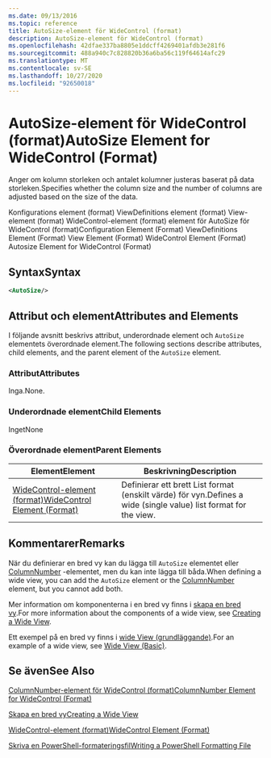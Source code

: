 ```yaml
---
ms.date: 09/13/2016
ms.topic: reference
title: AutoSize-element för WideControl (format)
description: AutoSize-element för WideControl (format)
ms.openlocfilehash: 42dfae337ba8805e1ddcff4269401afdb3e281f6
ms.sourcegitcommit: 488a940c7c828820b36a6ba56c119f64614afc29
ms.translationtype: MT
ms.contentlocale: sv-SE
ms.lasthandoff: 10/27/2020
ms.locfileid: "92650018"
---
```

# <a name="autosize-element-for-widecontrol-format"></a><span data-ttu-id="8e91a-103">AutoSize-element för WideControl (format)</span><span class="sxs-lookup"><span data-stu-id="8e91a-103">AutoSize Element for WideControl (Format)</span></span>

<span data-ttu-id="8e91a-104">Anger om kolumn storleken och antalet kolumner justeras baserat på data storleken.</span><span class="sxs-lookup"><span data-stu-id="8e91a-104">Specifies whether the column size and the number of columns are adjusted based on the size of the data.</span></span>

<span data-ttu-id="8e91a-105">Konfigurations element (format) ViewDefinitions element (format) View-element (format) WideControl-element (format) element för AutoSize för WideControl (format)</span><span class="sxs-lookup"><span data-stu-id="8e91a-105">Configuration Element (Format) ViewDefinitions Element (Format) View Element (Format) WideControl Element (Format) Autosize Element for WideControl (Format)</span></span>

## <a name="syntax"></a><span data-ttu-id="8e91a-106">Syntax</span><span class="sxs-lookup"><span data-stu-id="8e91a-106">Syntax</span></span>

```xml
<AutoSize/>
```

## <a name="attributes-and-elements"></a><span data-ttu-id="8e91a-107">Attribut och element</span><span class="sxs-lookup"><span data-stu-id="8e91a-107">Attributes and Elements</span></span>

<span data-ttu-id="8e91a-108">I följande avsnitt beskrivs attribut, underordnade element och `AutoSize` elementets överordnade element.</span><span class="sxs-lookup"><span data-stu-id="8e91a-108">The following sections describe attributes, child elements, and the parent element of the `AutoSize` element.</span></span>

### <a name="attributes"></a><span data-ttu-id="8e91a-109">Attribut</span><span class="sxs-lookup"><span data-stu-id="8e91a-109">Attributes</span></span>

<span data-ttu-id="8e91a-110">Inga.</span><span class="sxs-lookup"><span data-stu-id="8e91a-110">None.</span></span>

### <a name="child-elements"></a><span data-ttu-id="8e91a-111">Underordnade element</span><span class="sxs-lookup"><span data-stu-id="8e91a-111">Child Elements</span></span>

<span data-ttu-id="8e91a-112">Inget</span><span class="sxs-lookup"><span data-stu-id="8e91a-112">None</span></span>

### <a name="parent-elements"></a><span data-ttu-id="8e91a-113">Överordnade element</span><span class="sxs-lookup"><span data-stu-id="8e91a-113">Parent Elements</span></span>

|<span data-ttu-id="8e91a-114">Element</span><span class="sxs-lookup"><span data-stu-id="8e91a-114">Element</span></span>|<span data-ttu-id="8e91a-115">Beskrivning</span><span class="sxs-lookup"><span data-stu-id="8e91a-115">Description</span></span>|
|-------------|-----------------|
|[<span data-ttu-id="8e91a-116">WideControl-element (format)</span><span class="sxs-lookup"><span data-stu-id="8e91a-116">WideControl Element (Format)</span></span>](./widecontrol-element-format.md)|<span data-ttu-id="8e91a-117">Definierar ett brett List format (enskilt värde) för vyn.</span><span class="sxs-lookup"><span data-stu-id="8e91a-117">Defines a wide (single value) list format for the view.</span></span>|

## <a name="remarks"></a><span data-ttu-id="8e91a-118">Kommentarer</span><span class="sxs-lookup"><span data-stu-id="8e91a-118">Remarks</span></span>

<span data-ttu-id="8e91a-119">När du definierar en bred vy kan du lägga till `AutoSize` elementet eller [ColumnNumber](./columnnumber-element-for-widecontrol-format.md) -elementet, men du kan inte lägga till båda.</span><span class="sxs-lookup"><span data-stu-id="8e91a-119">When defining a wide view, you can add the `AutoSize` element or the [ColumnNumber](./columnnumber-element-for-widecontrol-format.md) element, but you cannot add both.</span></span>

<span data-ttu-id="8e91a-120">Mer information om komponenterna i en bred vy finns i [skapa en bred vy](./creating-a-wide-view.md).</span><span class="sxs-lookup"><span data-stu-id="8e91a-120">For more information about the components of a wide view, see [Creating a Wide View](./creating-a-wide-view.md).</span></span>

<span data-ttu-id="8e91a-121">Ett exempel på en bred vy finns i [wide View (grundläggande)](./wide-view-basic.md).</span><span class="sxs-lookup"><span data-stu-id="8e91a-121">For an example of a wide view, see [Wide View (Basic)](./wide-view-basic.md).</span></span>

## <a name="see-also"></a><span data-ttu-id="8e91a-122">Se även</span><span class="sxs-lookup"><span data-stu-id="8e91a-122">See Also</span></span>

[<span data-ttu-id="8e91a-123">ColumnNumber-element för WideControl (format)</span><span class="sxs-lookup"><span data-stu-id="8e91a-123">ColumnNumber Element for WideControl (Format)</span></span>](./columnnumber-element-for-widecontrol-format.md)

[<span data-ttu-id="8e91a-124">Skapa en bred vy</span><span class="sxs-lookup"><span data-stu-id="8e91a-124">Creating a Wide View</span></span>](./creating-a-wide-view.md)

[<span data-ttu-id="8e91a-125">WideControl-element (format)</span><span class="sxs-lookup"><span data-stu-id="8e91a-125">WideControl Element (Format)</span></span>](./widecontrol-element-format.md)

[<span data-ttu-id="8e91a-126">Skriva en PowerShell-formateringsfil</span><span class="sxs-lookup"><span data-stu-id="8e91a-126">Writing a PowerShell Formatting File</span></span>](./writing-a-powershell-formatting-file.md)
